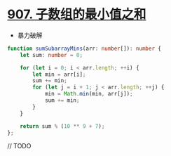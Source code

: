 
# [907. 子数组的最小值之和](https://leetcode-cn.com/problems/sum-of-subarray-minimums/)

- 暴力破解

```typescript
function sumSubarrayMins(arr: number[]): number {
    let sum: number = 0;

    for (let i = 0; i < arr.length; ++i) {
        let min = arr[i];
        sum += min;
        for (let j = i + 1; j < arr.length; ++j) {
            min = Math.min(min, arr[j]);
            sum += min;
        }
    }

    return sum % (10 ** 9 + 7);
};
```

// TODO
